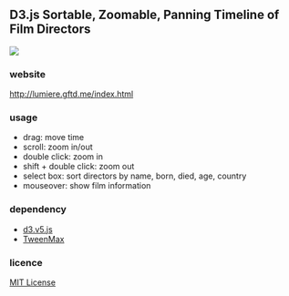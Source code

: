 ## D3.js Sortable, Zoomable, Panning Timeline of Film Directors

<img src="http://lumiere.gftd.me/screenshot.png">

### website
http://lumiere.gftd.me/index.html

### usage
- drag: move time
- scroll: zoom in/out
- double click: zoom in
- shift + double click: zoom out
- select box: sort directors by name, born, died, age, country
- mouseover: show film information

### dependency
- [d3.v5.js](https://d3js.org)
- [TweenMax](https://greensock.com/tweenmax/)

### licence
[MIT License](https://spdx.org/licenses/MIT)

